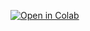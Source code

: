 [![Open in Colab](https://colab.research.google.com/assets/colab-badge.svg)](https://colab.research.google.com/github/HannaOuanounou/Recognition-of-Handwritten-Hebrew-letters-with-Transfer-Learning/blob/main/Recognition_of_Handwritten_Hebrew_letters_with_Transfer_Learning.ipynb)
